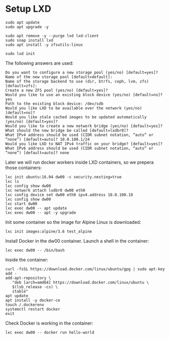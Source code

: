 # Setup LXD
```
sudo apt update
sudo apt upgrade -y

sudo apt remove -y --purge lxd lxd-client
sudo snap install lxd
sudo apt install -y zfsutils-linux

sudo lxd init
```
The following answers are used:
```
Do you want to configure a new storage pool (yes/no) [default=yes]?
Name of the new storage pool [default=default]:
Name of the storage backend to use (dir, btrfs, ceph, lvm, zfs) [default=zfs]:
Create a new ZFS pool (yes/no) [default=yes]?
Would you like to use an existing block device (yes/no) [default=no]? yes
Path to the existing block device: /dev/sdb
Would you like LXD to be available over the network (yes/no) [default=no]?
Would you like stale cached images to be updated automatically (yes/no) [default=yes]?
Would you like to create a new network bridge (yes/no) [default=yes]?
What should the new bridge be called [default=lxdbr0]?
What IPv4 address should be used (CIDR subnet notation, “auto” or “none”) [default=auto]? 10.0.100.1/24
Would you like LXD to NAT IPv4 traffic on your bridge? [default=yes]?
What IPv6 address should be used (CIDR subnet notation, “auto” or “none”) [default=auto]? none
```

Later we will run docker workers inside LXD containers, so we prepera those containers:

```
lxc init ubuntu:16.04 dw00 -c security.nesting=true
lxc ls
lxc config show dw00
lxc network attach lxdbr0 dw00 eth0
lxc config device set dw00 eth0 ipv4.address 10.0.100.10
lxc config show dw00
lxc start dw00
lxc exec dw00 -- apt update
lxc exec dw00 -- apt -y upgrade
```

Init some container so the image for Alpine Linux is downloaded:

```
lxc init images:alpine/3.6 test_alpine
```

Install Docker in the dw00 container. Launch a shell in the container:

```
lxc exec dw00 -- /bin/bash
```

Inside the container:

```
curl -fsSL https://download.docker.com/linux/ubuntu/gpg | sudo apt-key add -
add-apt-repository \
   "deb [arch=amd64] https://download.docker.com/linux/ubuntu \
   $(lsb_release -cs) \
   stable"
apt update
apt install -y docker-ce
touch /.dockerenv
systemctl restart docker
exit
```

Check Docker is working in the container:

```
lxc exec dw00 -- docker run hello-world
```
